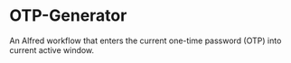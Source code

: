 # OTP-Generator
An Alfred workflow that enters the current one-time password (OTP) into current active window.
